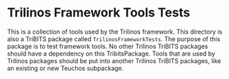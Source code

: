 # Trilinos Framework Tools Tests

This is a collection of tools used by the Trilinos framework.  This directory
is also a TriBITS package called `TrilinosFrameworkTests`.  The purpose of
this package is to test framework tools.  No other Trilinos TriBITS packages
should have a dependency on this TribitsPackage.  Tools that are used by
Trilinos packages should be put into another Trilinos TriBITS packages, like
an existing or new Teuchos subpackage.
